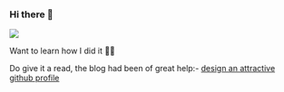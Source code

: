 ### Hi there 👋

<!--
**JoydeepMallick/JoydeepMallick** is a ✨ _special_ ✨ repository because its `README.md` (this file) appears on your GitHub profile.

Here are some ideas to get you started:

- 🔭 I’m currently working on ...
- 🌱 I’m currently learning ...
- 👯 I’m looking to collaborate on ...
- 🤔 I’m looking for help with ...
- 💬 Ask me about ...
- 📫 How to reach me: ...
- 😄 Pronouns: ...
- ⚡ Fun fact: ...
-->

<img src="https://capsule-render.vercel.app/api?type=waving&color=auto&height=300&section=header&text=Holla%20Contributors&fontSize=90" />

Want to learn how I did it 🐱‍🚀

Do give it a read, the blog had been of great help:- [design an attractive github profile](https://bootcamp.uxdesign.cc/how-to-design-an-attractive-github-profile-readme-3618d6c53783)

